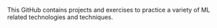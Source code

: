 This GitHub contains projects and exercises to practice a variety of ML related technologies and techniques.
